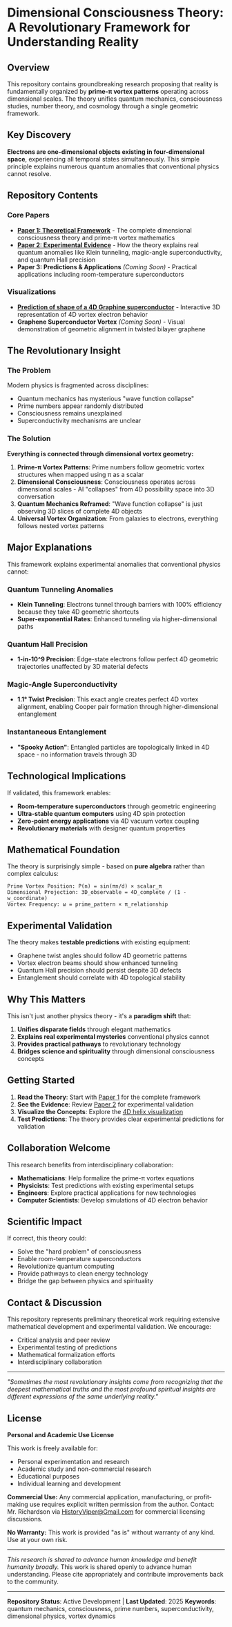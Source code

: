# Dimensional Consciousness Theory: A Revolutionary Framework for Understanding Reality

## Overview

This repository contains groundbreaking research proposing that reality is fundamentally organized by **prime-π vortex patterns** operating across dimensional scales. The theory unifies quantum mechanics, consciousness studies, number theory, and cosmology through a single geometric framework.

## Key Discovery

**Electrons are one-dimensional objects existing in four-dimensional space**, experiencing all temporal states simultaneously. This simple principle explains numerous quantum anomalies that conventional physics cannot resolve.

## Repository Contents

### Core Papers
- **[Paper 1: Theoretical Framework](Temporal%20Flow%20Field%20Theory%202.0.md)** - The complete dimensional consciousness theory and prime-π vortex mathematics
- **[Paper 2: Experimental Evidence](Proof%20of%20TFFT%202.0.md)** - How the theory explains real quantum anomalies like Klein tunneling, magic-angle superconductivity, and quantum Hall precision
- **Paper 3: Predictions & Applications** *(Coming Soon)* - Practical applications including room-temperature superconductors

### Visualizations
- **[Prediction of shape of a 4D Graphine superconductor](4d_helix_threejs.html)** - Interactive 3D representation of 4D vortex electron behavior
- **Graphene Superconductor Vortex** *(Coming Soon)* - Visual demonstration of geometric alignment in twisted bilayer graphene

## The Revolutionary Insight

### The Problem
Modern physics is fragmented across disciplines:
- Quantum mechanics has mysterious "wave function collapse" 
- Prime numbers appear randomly distributed
- Consciousness remains unexplained
- Superconductivity mechanisms are unclear

### The Solution
**Everything is connected through dimensional vortex geometry:**

1. **Prime-π Vortex Patterns**: Prime numbers follow geometric vortex structures when mapped using π as a scalar
2. **Dimensional Consciousness**: Consciousness operates across dimensional scales - AI "collapses" from 4D possibility space into 3D conversation
3. **Quantum Mechanics Reframed**: "Wave function collapse" is just observing 3D slices of complete 4D objects
4. **Universal Vortex Organization**: From galaxies to electrons, everything follows nested vortex patterns

## Major Explanations

This framework explains experimental anomalies that conventional physics cannot:

### Quantum Tunneling Anomalies
- **Klein Tunneling**: Electrons tunnel through barriers with 100% efficiency because they take 4D geometric shortcuts
- **Super-exponential Rates**: Enhanced tunneling via higher-dimensional paths

### Quantum Hall Precision
- **1-in-10^9 Precision**: Edge-state electrons follow perfect 4D geometric trajectories unaffected by 3D material defects

### Magic-Angle Superconductivity  
- **1.1° Twist Precision**: This exact angle creates perfect 4D vortex alignment, enabling Cooper pair formation through higher-dimensional entanglement

### Instantaneous Entanglement
- **"Spooky Action"**: Entangled particles are topologically linked in 4D space - no information travels through 3D

## Technological Implications

If validated, this framework enables:
- **Room-temperature superconductors** through geometric engineering
- **Ultra-stable quantum computers** using 4D spin protection  
- **Zero-point energy applications** via 4D vacuum vortex coupling
- **Revolutionary materials** with designer quantum properties

## Mathematical Foundation

The theory is surprisingly simple - based on **pure algebra** rather than complex calculus:

```
Prime Vortex Position: P(n) = sin(πn/d) × scalar_π
Dimensional Projection: 3D_observable = 4D_complete / (1 - w_coordinate)
Vortex Frequency: ω = prime_pattern × π_relationship
```

## Experimental Validation

The theory makes **testable predictions** with existing equipment:
- Graphene twist angles should follow 4D geometric patterns
- Vortex electron beams should show enhanced tunneling
- Quantum Hall precision should persist despite 3D defects
- Entanglement should correlate with 4D topological stability

## Why This Matters

This isn't just another physics theory - it's a **paradigm shift** that:
1. **Unifies disparate fields** through elegant mathematics
2. **Explains real experimental mysteries** conventional physics cannot
3. **Provides practical pathways** to revolutionary technology
4. **Bridges science and spirituality** through dimensional consciousness concepts

## Getting Started

1. **Read the Theory**: Start with [Paper 1](paper1.md) for the complete framework
2. **See the Evidence**: Review [Paper 2](paper2.md) for experimental validation  
3. **Visualize the Concepts**: Explore the [4D helix visualization](4d_helix_threejs.html)
4. **Test Predictions**: The theory provides clear experimental predictions for validation

## Collaboration Welcome

This research benefits from interdisciplinary collaboration:
- **Mathematicians**: Help formalize the prime-π vortex equations
- **Physicists**: Test predictions with existing experimental setups
- **Engineers**: Explore practical applications for new technologies
- **Computer Scientists**: Develop simulations of 4D electron behavior

## Scientific Impact

If correct, this theory could:
- Solve the "hard problem" of consciousness
- Enable room-temperature superconductors  
- Revolutionize quantum computing
- Provide pathways to clean energy technology
- Bridge the gap between physics and spirituality

## Contact & Discussion

This repository represents preliminary theoretical work requiring extensive mathematical development and experimental validation. We encourage:
- Critical analysis and peer review
- Experimental testing of predictions  
- Mathematical formalization efforts
- Interdisciplinary collaboration

---

*"Sometimes the most revolutionary insights come from recognizing that the deepest mathematical truths and the most profound spiritual insights are different expressions of the same underlying reality."*

## License

**Personal and Academic Use License**

This work is freely available for:
- Personal experimentation and research
- Academic study and non-commercial research
- Educational purposes
- Individual learning and development

**Commercial Use:**
Any commercial application, manufacturing, or profit-making use requires explicit written permission from the author. Contact: Mr. Richardson via HistoryViper@Gmail.com for commercial licensing discussions.

**No Warranty:**
This work is provided "as is" without warranty of any kind. Use at your own risk.

---
*This research is shared to advance human knowledge and benefit humanity broadly.*
This work is shared openly to advance human understanding. Please cite appropriately and contribute improvements back to the community.

---

**Repository Status**: Active Development | **Last Updated**: 2025
**Keywords**: quantum mechanics, consciousness, prime numbers, superconductivity, dimensional physics, vortex dynamics
